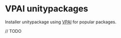 # VPAI unitypackages

Installer unitypackage using [VPAI] for popular packages.

// TODO

[VPAI]: https://github.com/anatawa12/VPMPackageAutoInstaller
